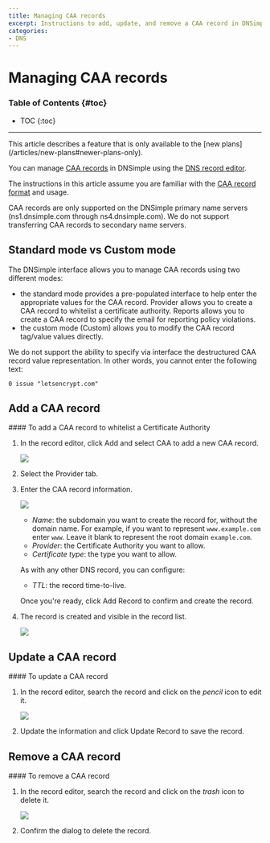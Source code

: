 ```yaml
---
title: Managing CAA records
excerpt: Instructions to add, update, and remove a CAA record in DNSimple.
categories:
- DNS
---
```


# Managing CAA records

### Table of Contents {#toc}

* TOC
{:toc}

---

<note>
This article describes a feature that is only available to the [new plans](/articles/new-plans#newer-plans-only).
</note>

You can manage [CAA records](/articles/caa-record) in DNSimple using the [DNS record editor](/articles/record-editor).

The instructions in this article assume you are familiar with the [CAA record format](/articles/caa-record#record-format) and usage.

<note>
CAA records are only supported on the DNSimple primary name servers (ns1.dnsimple.com through ns4.dnsimple.com). We do not support transferring CAA records to secondary name servers.
</note>


## Standard mode vs Custom mode

The DNSimple interface allows you to manage CAA records using two different modes:

- the standard mode provides a pre-populated interface to help enter the appropriate values for the CAA record. <label>Provider</label> allows you to create a CAA record to whitelist a certificate authority. <label>Reports</label> allows you to create a CAA record to specify the email for reporting policy violations.
- the custom mode (<label>Custom</label>) allows you to modify the CAA record tag/value values directly.

We do not support the ability to specify via interface the destructured CAA record value representation. In other words, you cannot enter the following text:

```
0 issue "letsencrypt.com"
```


## Add a CAA record

<div class="section-steps" markdown="1">
#### To add a CAA record to whitelist a Certificate Authority

1.  In the record editor, click <label>Add</label> and select <label>CAA</label> to add a new CAA record.

    ![](/files/record-caa-create-select.png)

1.  Select the <label>Provider</label> tab.

1.  Enter the CAA record information.

    ![](/files/record-caa-create-new.png)

    - _Name_: the subdomain you want to create the record for, without the domain name. For example, if you want to represent `www.example.com` enter `www`. Leave it blank to represent the root domain `example.com`.
    - _Provider_: the Certificate Authority you want to allow.
    - _Certificate type_: the type you want to allow.

    As with any other DNS record, you can configure:

    - _TTL_: the record time-to-live.

    Once you're ready, click <label>Add Record</label> to confirm and create the record.

1.  The record is created and visible in the record list.

    ![](/files/record-caa-item.png)

</div>


## Update a CAA record

<div class="section-steps" markdown="1">
#### To update a CAA record

1.  In the record editor, search the record and click on the _pencil_ icon to edit it.

    ![](/files/record-caa-item-edit.png)

1.  Update the information and click <label>Update Record</label> to save the record.
</div>


## Remove a CAA record

<div class="section-steps" markdown="1">
#### To remove a CAA record

1.  In the record editor, search the record and click on the _trash_ icon to delete it.

    ![](/files/record-caa-item-delete.png)

1.  Confirm the dialog to delete the record.
</div>

